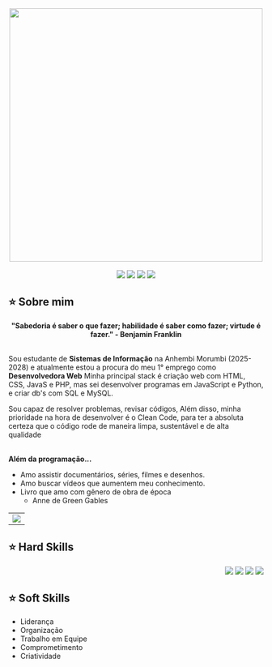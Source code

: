 <div align="center">
  <a href="https://github.com/larissaesther">
    <img align="center" src="welcomet.gif" width="500">
  </a>
</div>
<br>

<div align="center">
  <!-- Work Links -->
  <a href="https://github.com/larissaesther" target="_blank"><img src="https://img.shields.io/badge/GitHub-100000?style=for-the-badge&logo=github&logoColor=white" target="_blank"></a>
  <a href="https://www.linkedin.com/in/larissa-esther-matos-12b954257/?original_referer" target="_blank"><img src="https://img.shields.io/badge/-LinkedIn-%230077B5?style=for-the-badge&logo=linkedin&logoColor=white" target="_blank"></a>
  <a href = "mailto:larissaesther_matos@outlook.com"><img src="https://img.shields.io/badge/Outlook-D14836?style=for-the-badge&logo=outlook&logoColor=white"></a>
  <!-- Social Links -->
  <a href="https://www.instagram.com/larissa__esther/" target="_blank"><img src="https://img.shields.io/badge/-Instagram-%23E4405F?style=for-the-badge&logo=instagram&logoColor=white" target="_blank"></a>
</div>

## ⭐️ Sobre mim
<div align='center'>
  <b>"Sabedoria é saber o que fazer; habilidade é saber como fazer; virtude é fazer." - Benjamin Franklin</b>
</div><br>

Sou estudante de <b>Sistemas de Informação</b> na Anhembi Morumbi (2025-2028) e atualmente estou a procura do meu 1° emprego como <b>Desenvolvedora Web</b> Minha principal stack é criação web com HTML, CSS, JavaS e PHP, mas sei desenvolver programas em JavaScript e Python, e criar db's com SQL e MySQL.

Sou capaz de resolver problemas, revisar códigos, Além disso, minha prioridade na hora de desenvolver é o Clean Code, para ter a absoluta certeza que o código rode de maneira limpa, sustentável e de alta qualidade
<br><br>
</div>

<b>Além da programação...</b>

- Amo assistir documentários, séries, filmes e desenhos.
- Amo buscar vídeos que aumentem meu conhecimento.
- Livro que amo com gênero de obra de época
  -  <a>Anne de Green Gables</a>

<div align="center">
  <table>
    <tr>
      <td><img src="https://64.media.tumblr.com/fc444f0e9e1555230f586be0162ab809/d79fab21b5780091-86/s540x810/d7803c0bc3a858e9e210c980ee9d8a766268568d.gifv"></td> 
    </tr>
  </table>
</div>

## ⭐️ Hard Skills
<div align="right">
  <!-- Python --> <img src="https://img.shields.io/badge/Python-FFD43B?style=for-the-badge&logo=python&logoColor=blue">
  <!-- JavaScript --> <img src="https://img.shields.io/badge/JavaScript-323330?style=for-the-badge&logo=javascript&logoColor=F7DF1E">
  <!-- SQL --> <img src="https://img.shields.io/badge/Microsoft%20SQL%20Server-CC2927?style=for-the-badge&logo=microsoft%20sql%20server&logoColor=white">
  <!-- Arduino --> <img src="https://img.shields.io/badge/Arduino-00979C?style=for-the-badge&logo=Arduino&logoColor=white">
  <br>
</div>

## ⭐️ Soft Skills
- Liderança
- Organização
- Trabalho em Equipe
- Comprometimento
- Criatividade
